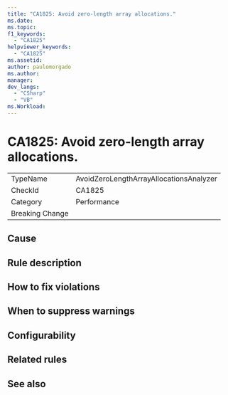 ```yaml
---
title: "CA1825: Avoid zero-length array allocations."
ms.date:
ms.topic:
f1_keywords:
  - "CA1825"
helpviewer_keywords:
  - "CA1825"
ms.assetid:
author: paulomorgado
ms.author:
manager:
dev_langs:
  - "CSharp" 
  - "VB"
ms.Workload:
---
```

# CA1825: Avoid zero-length array allocations.

|||
|-|-|
|TypeName|AvoidZeroLengthArrayAllocationsAnalyzer|
|CheckId|CA1825|
|Category|Performance|
|Breaking Change||

## Cause

## Rule description



## How to fix violations

## When to suppress warnings

## Configurability

## Related rules

## See also

